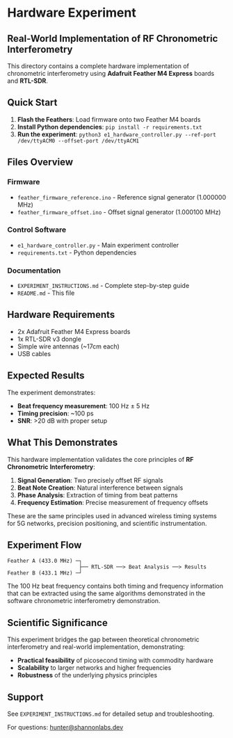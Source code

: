 # Hardware Experiment
## Real-World Implementation of RF Chronometric Interferometry

This directory contains a complete hardware implementation of chronometric interferometry using **Adafruit Feather M4 Express** boards and **RTL-SDR**.

## Quick Start

1. **Flash the Feathers**: Load firmware onto two Feather M4 boards
2. **Install Python dependencies**: `pip install -r requirements.txt`
3. **Run the experiment**: `python3 e1_hardware_controller.py --ref-port /dev/ttyACM0 --offset-port /dev/ttyACM1`

## Files Overview

### Firmware
- `feather_firmware_reference.ino` - Reference signal generator (1.000000 MHz)
- `feather_firmware_offset.ino` - Offset signal generator (1.000100 MHz)

### Control Software
- `e1_hardware_controller.py` - Main experiment controller
- `requirements.txt` - Python dependencies

### Documentation
- `EXPERIMENT_INSTRUCTIONS.md` - Complete step-by-step guide
- `README.md` - This file

## Hardware Requirements

- 2x Adafruit Feather M4 Express boards
- 1x RTL-SDR v3 dongle
- Simple wire antennas (~17cm each)
- USB cables

## Expected Results

The experiment demonstrates:
- **Beat frequency measurement**: 100 Hz ± 5 Hz
- **Timing precision**: ~100 ps
- **SNR**: >20 dB with proper setup

## What This Demonstrates

This hardware implementation validates the core principles of **RF Chronometric Interferometry**:

1. **Signal Generation**: Two precisely offset RF signals
2. **Beat Note Creation**: Natural interference between signals  
3. **Phase Analysis**: Extraction of timing from beat patterns
4. **Frequency Estimation**: Precise measurement of frequency offsets

These are the same principles used in advanced wireless timing systems for 5G networks, precision positioning, and scientific instrumentation.

## Experiment Flow

```
Feather A (433.0 MHz) ─┐
                       ├── RTL-SDR ──> Beat Analysis ──> Results
Feather B (433.1 MHz) ─┘
```

The 100 Hz beat frequency contains both timing and frequency information that can be extracted using the same algorithms demonstrated in the software chronometric interferometry demonstration.

## Scientific Significance

This experiment bridges the gap between theoretical chronometric interferometry and real-world implementation, demonstrating:

- **Practical feasibility** of picosecond timing with commodity hardware
- **Scalability** to larger networks and higher frequencies
- **Robustness** of the underlying physics principles

## Support

See `EXPERIMENT_INSTRUCTIONS.md` for detailed setup and troubleshooting.

For questions: hunter@shannonlabs.dev
